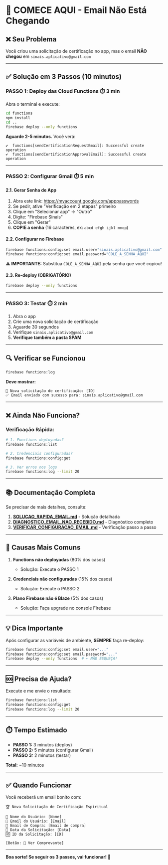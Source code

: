 # 🚨 COMECE AQUI - Email Não Está Chegando

## ❌ Seu Problema
Você criou uma solicitação de certificação no app, mas o email **NÃO chegou** em `sinais.aplicativo@gmail.com`

---

## ✅ Solução em 3 Passos (10 minutos)

### **PASSO 1: Deploy das Cloud Functions** ⏱️ 3 min

Abra o terminal e execute:

```bash
cd functions
npm install
cd ..
firebase deploy --only functions
```

**Aguarde 2-5 minutos.** Você verá:
```
✔  functions[sendCertificationRequestEmail]: Successful create operation
✔  functions[sendCertificationApprovalEmail]: Successful create operation
```

---

### **PASSO 2: Configurar Gmail** ⏱️ 5 min

#### **2.1. Gerar Senha de App**

1. Abra este link: https://myaccount.google.com/apppasswords
2. Se pedir, ative "Verificação em 2 etapas" primeiro
3. Clique em "Selecionar app" → "Outro"
4. Digite: "Firebase Sinais"
5. Clique em "Gerar"
6. **COPIE a senha** (16 caracteres, ex: `abcd efgh ijkl mnop`)

#### **2.2. Configurar no Firebase**

```bash
firebase functions:config:set email.user="sinais.aplicativo@gmail.com"
firebase functions:config:set email.password="COLE_A_SENHA_AQUI"
```

**⚠️ IMPORTANTE:** Substitua `COLE_A_SENHA_AQUI` pela senha que você copiou!

#### **2.3. Re-deploy (OBRIGATÓRIO)**

```bash
firebase deploy --only functions
```

---

### **PASSO 3: Testar** ⏱️ 2 min

1. Abra o app
2. Crie uma nova solicitação de certificação
3. Aguarde 30 segundos
4. Verifique `sinais.aplicativo@gmail.com`
5. **Verifique também a pasta SPAM**

---

## 🔍 Verificar se Funcionou

```bash
firebase functions:log
```

**Deve mostrar:**
```
📧 Nova solicitação de certificação: [ID]
✅ Email enviado com sucesso para: sinais.aplicativo@gmail.com
```

---

## ❌ Ainda Não Funciona?

### **Verificação Rápida:**

```bash
# 1. Functions deployadas?
firebase functions:list

# 2. Credenciais configuradas?
firebase functions:config:get

# 3. Ver erros nos logs
firebase functions:log --limit 20
```

---

## 📚 Documentação Completa

Se precisar de mais detalhes, consulte:

1. **[SOLUCAO_RAPIDA_EMAIL.md](SOLUCAO_RAPIDA_EMAIL.md)** - Solução detalhada
2. **[DIAGNOSTICO_EMAIL_NAO_RECEBIDO.md](DIAGNOSTICO_EMAIL_NAO_RECEBIDO.md)** - Diagnóstico completo
3. **[VERIFICAR_CONFIGURACAO_EMAIL.md](VERIFICAR_CONFIGURACAO_EMAIL.md)** - Verificação passo a passo

---

## 🎯 Causas Mais Comuns

1. **Functions não deployadas** (80% dos casos)
   - Solução: Execute o PASSO 1

2. **Credenciais não configuradas** (15% dos casos)
   - Solução: Execute o PASSO 2

3. **Plano Firebase não é Blaze** (5% dos casos)
   - Solução: Faça upgrade no console Firebase

---

## 💡 Dica Importante

Após configurar as variáveis de ambiente, **SEMPRE** faça re-deploy:

```bash
firebase functions:config:set email.user="..."
firebase functions:config:set email.password="..."
firebase deploy --only functions  # ← NÃO ESQUEÇA!
```

---

## 🆘 Precisa de Ajuda?

Execute e me envie o resultado:

```bash
firebase functions:list
firebase functions:config:get
firebase functions:log --limit 20
```

---

## ⏱️ Tempo Estimado

- **PASSO 1:** 3 minutos (deploy)
- **PASSO 2:** 5 minutos (configurar Gmail)
- **PASSO 3:** 2 minutos (testar)

**Total:** ~10 minutos

---

## ✅ Quando Funcionar

Você receberá um email bonito com:

```
🏆 Nova Solicitação de Certificação Espiritual

👤 Nome do Usuário: [Nome]
📧 Email do Usuário: [Email]
🛒 Email de Compra: [Email de compra]
📅 Data da Solicitação: [Data]
🆔 ID da Solicitação: [ID]

[Botão: 📄 Ver Comprovante]
```

---

**Boa sorte! Se seguir os 3 passos, vai funcionar! 🚀**
